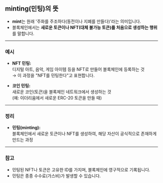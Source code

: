 ## minting(민팅)의 뜻

- **mint**는 원래 '주화를 주조하다(동전이나 지폐를 만들다)'라는 의미입니다.
- 블록체인에서는 **새로운 토큰이나 NFT(대체 불가능 토큰)를 처음으로 생성하는 행위**를 말합니다.

---

### 예시

- **NFT 민팅:**  
    디지털 아트, 음악, 게임 아이템 등을 NFT로 만들어 블록체인에 등록하는 것  
    → 이 과정을 "NFT를 민팅한다"고 표현합니다.
    
- **코인 민팅:**  
    새로운 코인(토큰)을 블록체인 네트워크에서 생성하는 것  
    (예: 이더리움에서 새로운 ERC-20 토큰을 만들 때)
    

---

### 정리

- **민팅(minting):**  
    블록체인에서 새로운 토큰이나 NFT를 생성하여, 해당 자산이 공식적으로 존재하게 만드는 과정

---

### 참고

- 민팅된 NFT나 토큰은 고유한 ID를 가지며, 블록체인에 영구적으로 기록됩니다.
- 민팅은 종종 수수료(가스비)가 발생할 수 있습니다.


